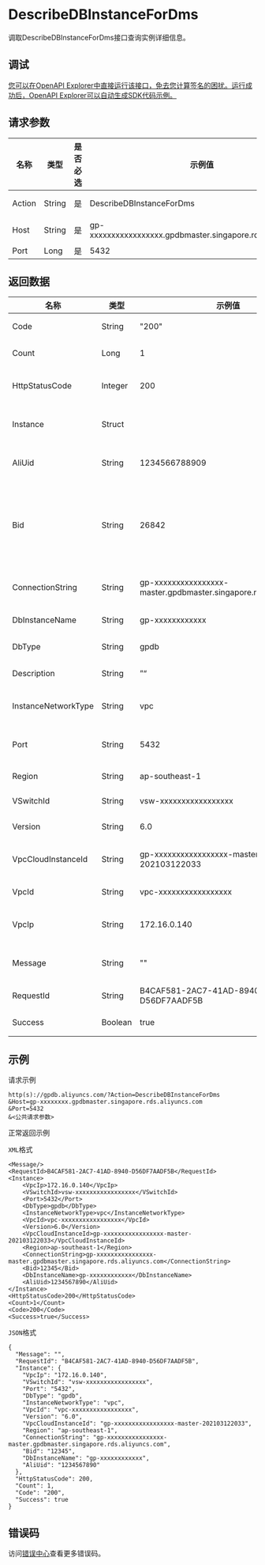 # DescribeDBInstanceForDms

调取DescribeDBInstanceForDms接口查询实例详细信息。

## 调试

[您可以在OpenAPI Explorer中直接运行该接口，免去您计算签名的困扰。运行成功后，OpenAPI Explorer可以自动生成SDK代码示例。](https://api.aliyun.com/#product=gpdb&api=DescribeDBInstanceForDms&type=RPC&version=2019-06-20)

## 请求参数

|名称|类型|是否必选|示例值|描述|
|--|--|----|---|--|
|Action|String|是|DescribeDBInstanceForDms|系统规定参数。取值：DescribeDBInstanceForDms。 |
|Host|String|是|gp-xxxxxxxxxxxxxxxxx.gpdbmaster.singapore.rds.aliyuncs.com|连接地址DNS域名，不包含端口。 |
|Port|Long|是|5432|端口。 |

## 返回数据

|名称|类型|示例值|描述|
|--|--|---|--|
|Code|String|"200"|内部返回码。 |
|Count|Long|1|实例数量。 |
|HttpStatusCode|Integer|200|通用http返回码。 |
|Instance|Struct| |实例详细信息。 |
|AliUid|String|1234566788909|阿里云账户ID。 |
|Bid|String|26842|区分示例值是金融云、政务云或公有云。 |
|ConnectionString|String|gp-xxxxxxxxxxxxxxxx-master.gpdbmaster.singapore.rds.aliyuncs.com|实例连接串地址。 |
|DbInstanceName|String|gp-xxxxxxxxxxxx|实例ID。 |
|DbType|String|gpdb|数据库类型。 |
|Description|String|”“|描述信息。 |
|InstanceNetworkType|String|vpc|实例网络类型。 |
|Port|String|5432|实例连接端口号。 |
|Region|String|ap-southeast-1|Region地址。 |
|VSwitchId|String|vsw-xxxxxxxxxxxxxxxxx|VSwitch的ID。 |
|Version|String|6.0|实例版本。 |
|VpcCloudInstanceId|String|gp-xxxxxxxxxxxxxxxxx-master-202103122033|VPC实例的ID。 |
|VpcId|String|vpc-xxxxxxxxxxxxxxxxx|VPC的ID。 |
|VpcIp|String|172.16.0.140|VPC的IP地址。 |
|Message|String|""|失败信息详情。 |
|RequestId|String|B4CAF581-2AC7-41AD-8940-D56DF7AADF5B|请求ID。 |
|Success|Boolean|true|是否成功。 |

## 示例

请求示例

```
http(s)://gpdb.aliyuncs.com/?Action=DescribeDBInstanceForDms
&Host=gp-xxxxxxxx.gpdbmaster.singapore.rds.aliyuncs.com
&Port=5432
&<公共请求参数>
```

正常返回示例

`XML`格式

```
<Message/>
<RequestId>B4CAF581-2AC7-41AD-8940-D56DF7AADF5B</RequestId>
<Instance>
    <VpcIp>172.16.0.140</VpcIp>
    <VSwitchId>vsw-xxxxxxxxxxxxxxxxx</VSwitchId>
    <Port>5432</Port>
    <DbType>gpdb</DbType>
    <InstanceNetworkType>vpc</InstanceNetworkType>
    <VpcId>vpc-xxxxxxxxxxxxxxxxx</VpcId>
    <Version>6.0</Version>
    <VpcCloudInstanceId>gp-xxxxxxxxxxxxxxxxx-master-202103122033</VpcCloudInstanceId>
    <Region>ap-southeast-1</Region>
    <ConnectionString>gp-xxxxxxxxxxxxxxxx-master.gpdbmaster.singapore.rds.aliyuncs.com</ConnectionString>
    <Bid>12345</Bid>
    <DbInstanceName>gp-xxxxxxxxxxxx</DbInstanceName>
    <AliUid>1234567890</AliUid>
</Instance>
<HttpStatusCode>200</HttpStatusCode>
<Count>1</Count>
<Code>200</Code>
<Success>true</Success>
```

`JSON`格式

```
{
  "Message": "",
  "RequestId": "B4CAF581-2AC7-41AD-8940-D56DF7AADF5B",
  "Instance": {
    "VpcIp": "172.16.0.140",
    "VSwitchId": "vsw-xxxxxxxxxxxxxxxxx",
    "Port": "5432",
    "DbType": "gpdb",
    "InstanceNetworkType": "vpc",
    "VpcId": "vpc-xxxxxxxxxxxxxxxxx",
    "Version": "6.0",
    "VpcCloudInstanceId": "gp-xxxxxxxxxxxxxxxxx-master-202103122033",
    "Region": "ap-southeast-1",
    "ConnectionString": "gp-xxxxxxxxxxxxxxxx-master.gpdbmaster.singapore.rds.aliyuncs.com",
    "Bid": "12345",
    "DbInstanceName": "gp-xxxxxxxxxxxx",
    "AliUid": "1234567890"
  },
  "HttpStatusCode": 200,
  "Count": 1,
  "Code": "200",
  "Success": true
}
```

## 错误码

访问[错误中心](https://error-center.aliyun.com/status/product/gpdb)查看更多错误码。

